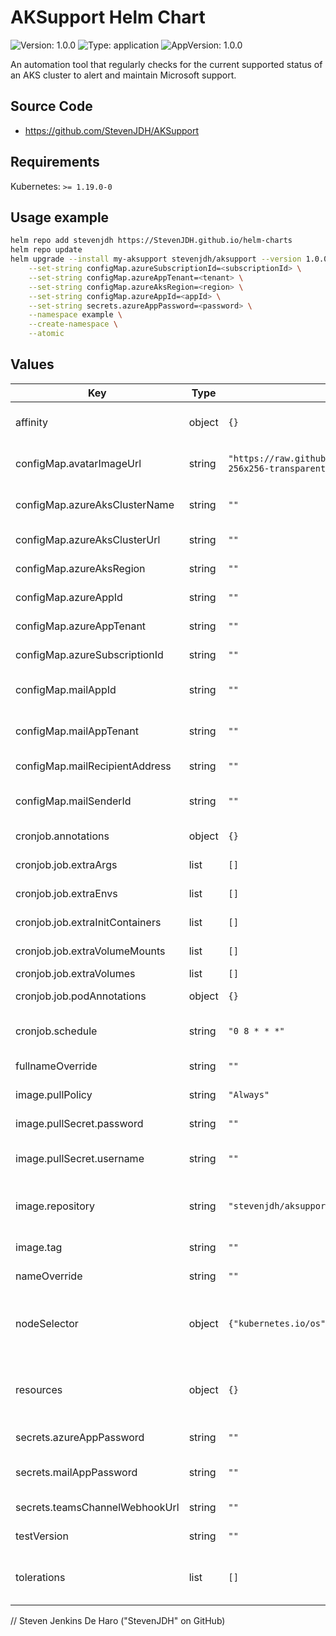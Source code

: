 # AKSupport Helm Chart

![Version: 1.0.0](https://img.shields.io/badge/Version-1.0.0-informational?style=flat-square) ![Type: application](https://img.shields.io/badge/Type-application-informational?style=flat-square) ![AppVersion: 1.0.0](https://img.shields.io/badge/AppVersion-1.0.0-informational?style=flat-square) 

An automation tool that regularly checks for the current supported status of an AKS cluster to alert and maintain Microsoft support.

## Source Code

* <https://github.com/StevenJDH/AKSupport>

## Requirements

Kubernetes: `>= 1.19.0-0`

## Usage example

```bash
helm repo add stevenjdh https://StevenJDH.github.io/helm-charts
helm repo update
helm upgrade --install my-aksupport stevenjdh/aksupport --version 1.0.0 \
    --set-string configMap.azureSubscriptionId=<subscriptionId> \
    --set-string configMap.azureAppTenant=<tenant> \
    --set-string configMap.azureAksRegion=<region> \
    --set-string configMap.azureAppId=<appId> \
    --set-string secrets.azureAppPassword=<password> \
    --namespace example \
    --create-namespace \
    --atomic
```

## Values

| Key | Type | Default | Description |
|-----|------|---------|-------------|
| affinity | object | `{}` | affinity for pod scheduling. Reference [Assign Pods to Nodes using Node Affinity](https://kubernetes.io/docs/tasks/configure-pod-container/assign-pods-nodes-using-node-affinity). |
| configMap.avatarImageUrl | string | `"https://raw.githubusercontent.com/StevenJDH/AKSupport/main/Avatars/aksupport-256x256-transparent-bg.png"` | Teams and Office Mail configuration. Avatar image source url for Teams and Mail cards. |
| configMap.azureAksClusterName | string | `""` | Teams and Office Mail configuration. AKS cluster name for Teams and Mail cards. |
| configMap.azureAksClusterUrl | string | `""` | Teams and Office Mail configuration. Azure Portal URL for the AKS cluster. |
| configMap.azureAksRegion | string | `""` | Required. AKS region used for checking support status. |
| configMap.azureAppId | string | `""` | Required. App (Client) Id for application registration. |
| configMap.azureAppTenant | string | `""` | Required. App Tenant Id for application registration. |
| configMap.azureSubscriptionId | string | `""` | Required. Subscription Id of Azure account. |
| configMap.mailAppId | string | `""` | Office Mail configuration. Office 365 AD App (Client) Id for application registration. |
| configMap.mailAppTenant | string | `""` | Office Mail configuration. Office 365 AD App Directory (Tenant) Id for application registration. |
| configMap.mailRecipientAddress | string | `""` | Office Mail configuration. Email address of the recipient. |
| configMap.mailSenderId | string | `""` | Office Mail configuration. Email address or Object Id of the sender. Object Id is recommended. |
| cronjob.annotations | object | `{}` | annotations to be added to the CronJob. |
| cronjob.job.extraArgs | list | `[]` | Additional command line arguments to pass to the container. |
| cronjob.job.extraEnvs | list | `[]` | Additional environment variables to set. |
| cronjob.job.extraInitContainers | list | `[]` | Containers, which are run before the app containers are started. |
| cronjob.job.extraVolumeMounts | list | `[]` | Additional volumeMounts for the main container. |
| cronjob.job.extraVolumes | list | `[]` | Additional volumes for the pod. |
| cronjob.job.podAnnotations | object | `{}` | podAnnotations are the annotations to be added to the job pods. |
| cronjob.schedule | string | `"0 8 * * *"` | The Cron schedule to run a support status check. Default is 08:00 every day. |
| fullnameOverride | string | `""` | Override for generated resource names. |
| image.pullPolicy | string | `"Always"` | pullPolicy is the strategy for pulling images from a registry. |
| image.pullSecret.password | string | `""` | password is a PAT with at least read:packages permissions. |
| image.pullSecret.username | string | `""` | username is the GitHub username associated with the PAT below, like StevenJDH. |
| image.repository | string | `"stevenjdh/aksupport"` | repository can alternatively use "ghcr.io/stevenjdh/aksupport", which requires a pull secret, or "public.ecr.aws/stevenjdh/aksupport". |
| image.tag | string | `""` | Overrides the image tag whose default is the chart appVersion. |
| nameOverride | string | `""` | Override for chart name in helm common labels. |
| nodeSelector | object | `{"kubernetes.io/os":"linux"}` | nodeSelector is the simplest way to constrain Pods to nodes with specific labels. Use affinity for more advance options. Reference [Assigning Pods to Nodes](https://kubernetes.io/docs/user-guide/node-selection). |
| resources | object | `{}` | Optionally request and limit how much CPU and memory (RAM) the container needs. Reference [Resource Management for Pods and Containers](https://kubernetes.io/docs/concepts/configuration/manage-resources-containers). |
| secrets.azureAppPassword | string | `""` | Required. App Password (Client Secret) for application registration. |
| secrets.mailAppPassword | string | `""` | Office Mail configuration. Office 365 AD App Password (Client Secret) for application registration. |
| secrets.teamsChannelWebhookUrl | string | `""` | Teams configuration. Url for the Teams channel incoming webhook. |
| testVersion | string | `""` | testVersion is for providing a specific version like 1.17.0 for testing. |
| tolerations | list | `[]` | tolerations allow the scheduler to schedule pods onto nodes with matching taints. Reference [Taints and Tolerations](https://kubernetes.io/docs/concepts/scheduling-eviction/taint-and-toleration). |


// Steven Jenkins De Haro ("StevenJDH" on GitHub)
